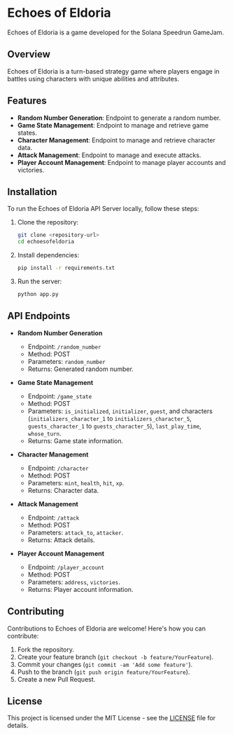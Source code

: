 
# Echoes of Eldoria

Echoes of Eldoria is a game developed for the Solana Speedrun GameJam.

## Overview

Echoes of Eldoria is a turn-based strategy game where players engage in battles using characters with unique abilities and attributes.

## Features

- **Random Number Generation**: Endpoint to generate a random number.
- **Game State Management**: Endpoint to manage and retrieve game states.
- **Character Management**: Endpoint to manage and retrieve character data.
- **Attack Management**: Endpoint to manage and execute attacks.
- **Player Account Management**: Endpoint to manage player accounts and victories.

## Installation

To run the Echoes of Eldoria API Server locally, follow these steps:

1. Clone the repository:
   ```bash
   git clone <repository-url>
   cd echoesofeldoria
   ```

2. Install dependencies:
   ```bash
   pip install -r requirements.txt
   ```

3. Run the server:
   ```bash
   python app.py
   ```

## API Endpoints

- **Random Number Generation**
    - Endpoint: `/random_number`
    - Method: POST
    - Parameters: `random_number`
    - Returns: Generated random number.

- **Game State Management**
    - Endpoint: `/game_state`
    - Method: POST
    - Parameters: `is_initialized`, `initializer`, `guest`, and characters (`initializers_character_1` to `initializers_character_5`, `guests_character_1` to `guests_character_5`), `last_play_time`, `whose_turn`.
    - Returns: Game state information.

- **Character Management**
    - Endpoint: `/character`
    - Method: POST
    - Parameters: `mint`, `health`, `hit`, `xp`.
    - Returns: Character data.

- **Attack Management**
    - Endpoint: `/attack`
    - Method: POST
    - Parameters: `attack_to`, `attacker`.
    - Returns: Attack details.

- **Player Account Management**
    - Endpoint: `/player_account`
    - Method: POST
    - Parameters: `address`, `victories`.
    - Returns: Player account information.

## Contributing

Contributions to Echoes of Eldoria are welcome! Here's how you can contribute:

1. Fork the repository.
2. Create your feature branch (`git checkout -b feature/YourFeature`).
3. Commit your changes (`git commit -am 'Add some feature'`).
4. Push to the branch (`git push origin feature/YourFeature`).
5. Create a new Pull Request.

## License

This project is licensed under the MIT License - see the [LICENSE](LICENSE) file for details.

